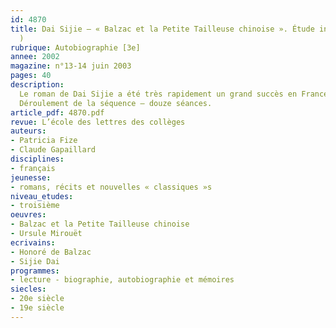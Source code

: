 ```yaml
---
id: 4870
title: Dai Sijie – « Balzac et la Petite Tailleuse chinoise ». Étude intégrale (séquence
  )
rubrique: Autobiographie [3e]
annee: 2002
magazine: n°13-14 juin 2003
pages: 40
description: 
  Le roman de Dai Sijie a été très rapidement un grand succès en France. Sur le plan didactique, il permet d’approfondir les apprentissages sur le roman et la narration ; il peut aussi favoriser une collaboration fructueuse entre les professeurs de français et d’histoire, de même qu’avec le documentaliste, pour éclairer le contexte historique et géographique du récit au programme de la classe de troisième et explorer une région, une culture, une histoire différentes, celles de la Chine. Enfin, dans le cadre du programme, on interrogera la dimension autobiographique de ce roman, notamment en centrant la réflexion sur le personnage du narrateur.
  Déroulement de la séquence – douze séances.
article_pdf: 4870.pdf
revue: L’école des lettres des collèges
auteurs:
- Patricia Fize
- Claude Gapaillard
disciplines:
- français
jeunesse:
- romans, récits et nouvelles « classiques »s
niveau_etudes:
- troisième
oeuvres:
- Balzac et la Petite Tailleuse chinoise
- Ursule Mirouët
ecrivains:
- Honoré de Balzac
- Sijie Dai
programmes:
- lecture - biographie, autobiographie et mémoires
siecles:
- 20e siècle
- 19e siècle
---
```

